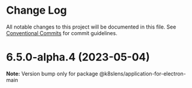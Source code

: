 # Change Log

All notable changes to this project will be documented in this file.
See [Conventional Commits](https://conventionalcommits.org) for commit guidelines.

# 6.5.0-alpha.4 (2023-05-04)

**Note:** Version bump only for package @k8slens/application-for-electron-main
